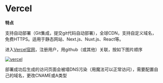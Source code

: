 # Vercel

**特点**

支持自动部署（Git集成，提交git代码自动部署），全球CDN，支持自定义域名，免费HTTPS。适用于静态网站、Next.js、Nuxt.js、React等。

进入[Vercel官网](https://vercel.com/)，注册用户，用github（或其他）关联，按如下图片顺序

[![vercel](/vercel.jpg)](/vercel.jpg)

部署成功后生成的访问页面会被墙DNS污染（用魔法可以正常访问），需要配置自己的域名，更改CNAME或A类型


